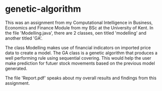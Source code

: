 # genetic-algorithm

This was an assignment from my Computational Intelligence in Business, Economics and Finance Module from my BSc at the University of Kent. In the file 'Modelling.java', there are 2 classes, oen titled 'modelling' and another titled 'GA'.

The class Modelling makes use of financial indicators on imported price data to create a model. The GA class is a genetic algorithm that produces a well performing rule using sequential covering. This would help the user make prediction for futuer stock movements based on the previous model generated.

The file 'Report.pdf' speaks about my overall results and findings from this assignment.
